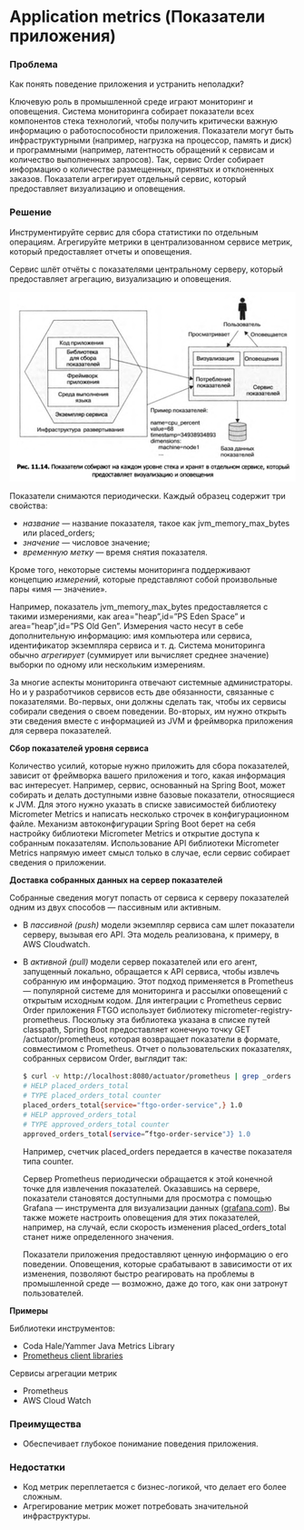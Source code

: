 # Application metrics (Показатели приложения)

### Проблема

Как понять поведение приложения и устранить неполадки?

Ключевую роль в промышленной среде играют мониторинг и оповещения. Систе­ма мониторинга собирает показатели всех компонентов стека технологий, чтобы получить критически важную информацию о работоспособности приложения. Показатели могут быть инфраструктурными (например, нагрузка на процессор, память и диск) и программными (например, латентность обращений к сервисам и количество выполненных запросов). Так, сервис Order собирает информацию о количестве размещенных, принятых и отклоненных заказов. Показатели агрегирует отдельный сервис, который предоставляет визуализацию и оповещения.

### Решение

Инструментируйте сервис для сбора статистики по отдельным операциям. Агрегируйте метрики в централизованном сервисе метрик, который предоставляет отчеты и оповещения. 

Сервис шлёт отчёты с показателями центральному серверу, который предоставляет агрегацию, визуализацию и оповещения.

![Untitled](Application%20metrics%20(%D0%9F%D0%BE%D0%BA%D0%B0%D0%B7%D0%B0%D1%82%D0%B5%D0%BB%D0%B8%20%D0%BF%D1%80%D0%B8%D0%BB%D0%BE%D0%B6%D0%B5%D0%BD%D0%B8%D1%8F)/Untitled.png)

Показатели снимаются периодически. Каждый образец содержит три свойства:

- *название* — название показателя, такое как jvm_memory_max_bytes или placed_orders;
- *значение —* числовое значение;
- *временную метку —* время снятия показателя.

Кроме того, некоторые системы мониторинга поддерживают концепцию *из­мерений,* которые представляют собой произвольные пары «имя — значение».

Например, показатель jvm_memory_max_bytes предоставляется с такими измерения­ми, как area="heap”,id=”PS Eden Space” и area=”heap”,id=”PS Old Gen”. Измерения часто несут в себе дополнительную информацию: имя компьютера или сервиса, идентификатор экземпляра сервиса и т. д. Система мониторинга обычно *агрегирует* (суммирует или вычисляет среднее значение) выборки по одному или нескольким измерениям.

За многие аспекты мониторинга отвечают системные администраторы. Но и у раз­работчиков сервисов есть две обязанности, связанные с показателями. Во-первых, они должны сделать так, чтобы их сервисы собирали сведения о своем поведении. Во-вторых, им нужно открыть эти сведения вместе с информацией из JVM и фрейм­ворка приложения для сервера показателей. 

**Сбор показателей уровня сервиса**

Количество усилий, которые нужно приложить для сбора показателей, зависит от фреймворка вашего приложения и того, какая информация вас интересует. Напри­мер, сервис, основанный на Spring Boot, может собирать и делать доступными извне базовые показатели, относящиеся к JVM. Для этого нужно указать в списке зависи­мостей библиотеку Micrometer Metrics и написать несколько строчек в конфигура­ционном файле. Механизм автоконфигурации Spring Boot берет на себя настройку библиотеки Micrometer Metrics и открытие доступа к собранным показателям. Использование API библиотеки Micrometer Metrics напрямую имеет смысл только в случае, если сервис собирает сведения о приложении.

**Доставка собранных данных на сервер показателей**

Собранные сведения могут попасть от сервиса к серверу показателей одним из двух способов — пассивным или активным. 

- В *пассивной (push)* модели экземпляр сервиса сам шлет показатели серверу, вызывая его API. Эта модель реализована, к примеру, в AWS Cloudwatch.
- В *активной (*pull*)* модели сервер показателей или его агент, запущенный локально, обращается к API сервиса, чтобы извлечь собранную им информацию. Этот подход применяется в Prometheus — популярной системе для мониторинга и рассылки оповещений с открытым исходным кодом. Для интеграции с Prometheus сервис Order приложения FTGO использует библио­теку micrometer-registry-prometheus. Поскольку эта библиотека указана в списке путей classpath, Spring Boot предоставляет конечную точку GET /actuator/prometheus, которая возвращает показатели в формате, совместимом с Prometheus. Отчет о поль­зовательских показателях, собранных сервисом Order, выглядит так:
    
    ```bash
    $ curl -v http://localhost:8080/actuator/prometheus | grep _orders 
    # HELP placed_orders_total
    # TYPE placed_orders_total counter
    placed_orders_total{service="ftgo-order-service",} 1.0
    # HELP approved_orders_total
    # TYPE approved_orders_total counter
    approved_orders_total(service=”ftgo-order-service"J} 1.0
    ```
    
    Например, счетчик placed_orders передается в качестве показателя типа counter.
    
    Сервер Prometheus периодически обращается к этой конечной точке для извле­чения показателей. Оказавшись на сервере, показатели становятся доступными для просмотра с помощью Grafana — инструмента для визуализации данных ([grafana.com](http://grafana.com/)). Вы также можете настроить оповещения для этих показателей, например, на слу­чай, если скорость изменения placed_orders_total станет ниже определенного значения.
    
    Показатели приложения предоставляют ценную информацию о его поведении. Оповещения, которые срабатывают в зависимости от их изменения, позволяют быстро реагировать на проблемы в промышленной среде — возможно, даже до того, как они затронут пользователей.
    

**Примеры**

Библиотеки инструментов: 

- Coda Hale/Yammer Java Metrics Library
- [Prometheus client libraries](https://prometheus.io/docs/instrumenting/clientlibs/)

Сервисы агрегации метрик 

- Prometheus
- AWS Cloud Watch

### Преимущества

- Обеспечивает глубокое понимание поведения приложения.

### Недостатки

- Код метрик переплетается с бизнес-логикой, что делает его более сложным.
- Агрегирование метрик может потребовать значительной инфраструктуры.
